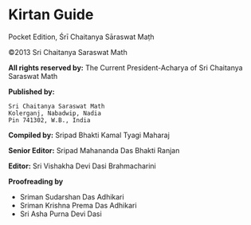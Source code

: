 # Kirtan Guide

Pocket Edition, Śrī Chaitanya Sāraswat Maṭh

©2013 Sri Chaitanya Saraswat Math

**All rights reserved by:** The Current President-Acharya of Sri Chaitanya Saraswat Math

**Published by:**

    Sri Chaitanya Saraswat Math
    Kolerganj, Nabadwip, Nadia
    Pin 741302, W.B., India
    
**Compiled by:** Sripad Bhakti Kamal Tyagi Maharaj

**Senior Editor:** Sripad Mahananda Das Bhakti Ranjan

**Editor:** Sri Vishakha Devi Dasi Brahmacharini

**Proofreading by**
 * Sriman Sudarshan Das Adhikari
 * Sriman Krishna Prema Das Adhikari
 * Sri Asha Purna Devi Dasi
